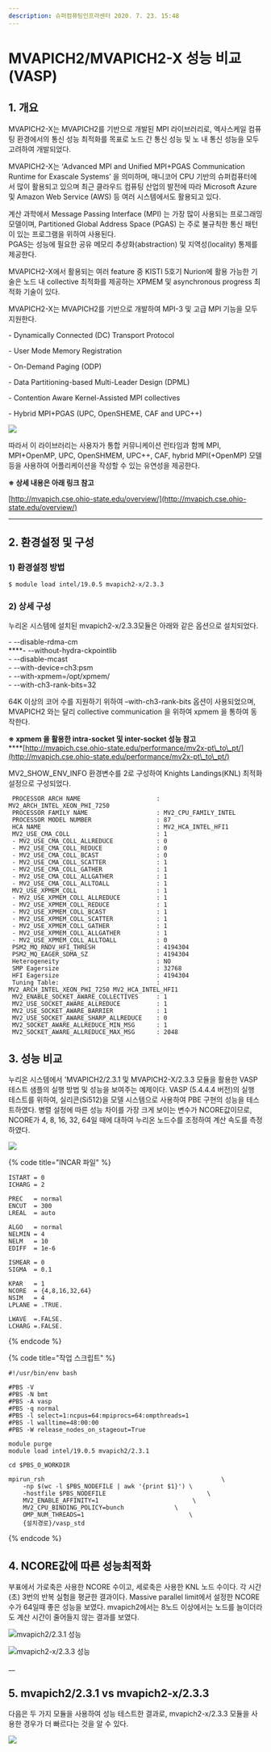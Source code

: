 ```yaml
---
description: 슈퍼컴퓨팅인프라센터 2020. 7. 23. 15:48
---
```


# MVAPICH2/MVAPICH2-X 성능 비교(VASP)

## **1. 개요**

MVAPICH2-X는 MVAPICH2를 기반으로 개발된 MPI 라이브러리로, 엑사스케일 컴퓨팅 환경에서의 통신 성능 최적화를 목표로 노드 간 통신 성능 및 노 내 통신 성능을 모두 고려하여 개발되었다.

MVAPICH2-X는 ‘Advanced MPI and Unified MPI+PGAS Communication Runtime for Exascale Systems’ 을 의미하며, 매니코어 CPU 기반의 슈퍼컴퓨터에서 많이 활용되고 있으며 최근 클라우드 컴퓨팅 산업의 발전에 따라 Microsoft Azure 및 Amazon Web Service (AWS) 등 여러 시스템에서도 활용되고 있다.

계산 과학에서 Message Passing Interface (MPI) 는 가장 많이 사용되는 프로그래밍 모델이며, Partitioned Global Address Space (PGAS) 는 주로 불규칙한 통신 패턴이 있는 프로그램을 위하여 사용된다.\
PGAS는 성능에 필요한 공유 메모리 추상화(abstraction) 및 지역성(locality) 통제를 제공한다.

MVAPICH2-X에서 활용되는 여러 feature 중 KISTI 5호기 Nurion에 활용 가능한 기술은 노드 내 collective 최적화를 제공하는 XPMEM 및 asynchronous progress 최적화 기술이 있다.

MVAPICH2-X는 MVAPICH2를 기반으로 개발하여 MPI-3 및 고급 MPI 기능을 모두 지원한다.

\- Dynamically Connected (DC) Transport Protocol

\- User Mode Memory Registration

\- On-Demand Paging (ODP)

\- Data Partitioning-based Multi-Leader Design (DPML)

\- Contention Aware Kernel-Assisted MPI collectives

\- Hybrid MPI+PGAS (UPC, OpenSHEME, CAF and UPC++)

![](../../.gitbook/assets/99CC08455F17854816.png)

따라서 이 라이브러리는 사용자가 통합 커뮤니케이션 런타임과 함께 MPI, MPI+OpenMP, UPC, OpenSHMEM, UPC++, CAF, hybrid MPI(+OpenMP) 모델 등을 사용하여 어플리케이션을 작성할 수 있는 유연성을 제공한다.

**※ 상세 내용은 아래 링크 참고**

[http://mvapich.cse.ohio-state.edu/overview/](http://mvapich.cse.ohio-state.edu/overview/)

****

## **2. 환경설정 및 구성**

### 1) 환경설정 방법

```
$ module load intel/19.0.5 mvapich2-x/2.3.3
```



### 2) 상세 구성

누리온 시스템에 설치된 mvapich2-x/2.3.3모듈은 아래와 같은 옵션으로 설치되었다.

\- --disable-rdma-cm\
****- --without-hydra-ckpointlib\
\- --disable-mcast\
\- --with-device=ch3:psm\
\- --with-xpmem=/opt/xpmem/\
\- --with-ch3-rank-bits=32

64K 이상의 코어 수를 지원하기 위하여 –with-ch3-rank-bits 옵션이 사용되었으며, MVAPICH2 와는 달리 collective communication 을 위하여 xpmem 을 통하여 동작한다.

**※ xpmem 을 활용한 intra-socket 및 inter-socket 성능 참고**\
****[http://mvapich.cse.ohio-state.edu/performance/mv2x-pt\_to\_pt/](http://mvapich.cse.ohio-state.edu/performance/mv2x-pt\_to\_pt/)

MV2\_SHOW\_ENV\_INFO 환경변수를 2로 구성하여 Knights Landings(KNL) 최적화 설정으로 구성되었다.

```
 PROCESSOR ARCH NAME                     : MV2_ARCH_INTEL_XEON_PHI_7250
 PROCESSOR FAMILY NAME                   : MV2_CPU_FAMILY_INTEL
 PROCESSOR MODEL NUMBER                  : 87
 HCA NAME                                : MV2_HCA_INTEL_HFI1
 MV2_USE_CMA_COLL                        : 1
 - MV2_USE_CMA_COLL_ALLREDUCE            : 0
 - MV2_USE_CMA_COLL_REDUCE               : 0
 - MV2_USE_CMA_COLL_BCAST                : 0
 - MV2_USE_CMA_COLL_SCATTER              : 1
 - MV2_USE_CMA_COLL_GATHER               : 1
 - MV2_USE_CMA_COLL_ALLGATHER            : 1
 - MV2_USE_CMA_COLL_ALLTOALL             : 1
 MV2_USE_XPMEM_COLL                      : 1
 - MV2_USE_XPMEM_COLL_ALLREDUCE          : 1
 - MV2_USE_XPMEM_COLL_REDUCE             : 1
 - MV2_USE_XPMEM_COLL_BCAST              : 1
 - MV2_USE_XPMEM_COLL_SCATTER            : 1
 - MV2_USE_XPMEM_COLL_GATHER             : 1
 - MV2_USE_XPMEM_COLL_ALLGATHER          : 1
 - MV2_USE_XPMEM_COLL_ALLTOALL           : 0
 PSM2_MQ_RNDV_HFI_THRESH                 : 4194304
 PSM2_MQ_EAGER_SDMA_SZ                   : 4194304
 Heterogeneity                           : NO
 SMP Eagersize                           : 32768
 HFI Eagersize                           : 4194304
 Tuning Table:                           : MV2_ARCH_INTEL_XEON_PHI_7250 MV2_HCA_INTEL_HFI1
 MV2_ENABLE_SOCKET_AWARE_COLLECTIVES     : 1
 MV2_USE_SOCKET_AWARE_ALLREDUCE          : 1
 MV2_USE_SOCKET_AWARE_BARRIER            : 1
 MV2_USE_SOCKET_AWARE_SHARP_ALLREDUCE    : 0
 MV2_SOCKET_AWARE_ALLREDUCE_MIN_MSG      : 1
 MV2_SOCKET_AWARE_ALLREDUCE_MAX_MSG      : 2048
```

## **3. 성능 비교**

누리온 시스템에서 'MVAPICH2/2.3.1 및 MVAPICH2-X/2.3.3 모듈을 활용한 VASP 테스트 샘플의 실행 방법 및 성능을 보여주는 예제이다. VASP (5.4.4.4 버전)의 실행 테스트를 위하여, 실리콘(Si512)을 모델 시스템으로 사용하여 PBE 구현의 성능을 테스트하였다. 병렬 설정에 따른 성능 차이를 가장 크게 보이는 변수가 NCORE값이므로, NCORE가 4, 8, 16, 32, 64일 때에 대하여 누리온 노드수를 조정하여 계산 속도를 측정하였다.

![](../../.gitbook/assets/9988B8465F0D0DC224.png)



{% code title="INCAR 파일" %}
```
ISTART = 0
ICHARG = 2

PREC   = normal
ENCUT  = 300
LREAL  = auto

ALGO   = normal
NELMIN = 4
NELM   = 10
EDIFF  = 1e-6

ISMEAR = 0
SIGMA  = 0.1

KPAR   = 1
NCORE  = {4,8,16,32,64}
NSIM   = 4
LPLANE = .TRUE.

LWAVE  =.FALSE.
LCHARG =.FALSE.
```
{% endcode %}

{% code title="작업 스크립트" %}
```
#!/usr/bin/env bash

#PBS -V
#PBS -N bmt
#PBS -A vasp
#PBS -q normal
#PBS -l select=1:ncpus=64:mpiprocs=64:ompthreads=1
#PBS -l walltime=48:00:00
#PBS -W release_nodes_on_stageout=True 

module purge
module load intel/19.0.5 mvapich2/2.3.1

cd $PBS_O_WORKDIR

mpirun_rsh                                                 \
    -np $(wc -l $PBS_NODEFILE | awk '{print $1}') \
    -hostfile $PBS_NODEFILE                            \
    MV2_ENABLE_AFFINITY=1                          \
    MV2_CPU_BINDING_POLICY=bunch              \
    OMP_NUM_THREADS=1                             \
    {설치경로}/vasp_std
```
{% endcode %}



## **4. NCORE값에 따른 성능최적화**

부표에서 가로축은 사용한 NCORE 수이고, 세로축은 사용한 KNL 노드 수이다. 각 시간(초) 3번의 반복 실험을 평균한 결과이다. Massive parallel limit에서 설정한 NCORE 수가 64일때 좋은 성능을 보였다. mvapich2에서는 8노드 이상에서는 노드를 늘이더라도 계산 시간이 줄어들지 않는 결과를 보였다.

![mvapich2/2.3.1 성능](../../.gitbook/assets/ncore\_mvapich2\_2.3.1\_perf.png)

![mvapich2-x/2.3.3 성능](../../.gitbook/assets/ncore\_mvapich2-x\_2.3.3\_perf.png)

__

## **5. mvapich2/2.3.1 vs mvapich2-x/2.3.3**

다음은 두 가지 모듈을 사용하여 성능 테스트한 결과로, mvapich2-x/2.3.3 모듈을 사용한 경우가 더 빠르다는 것을 알 수 있다.

![](../../.gitbook/assets/999310465F0D0DC223.png)
